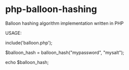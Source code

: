 # php-balloon-hashing
Balloon hashing algorithm implementation written in PHP

USAGE:

include('balloon.php');

$balloon_hash = balloon_hash("mypassword", "mysalt");

echo $balloon_hash;

